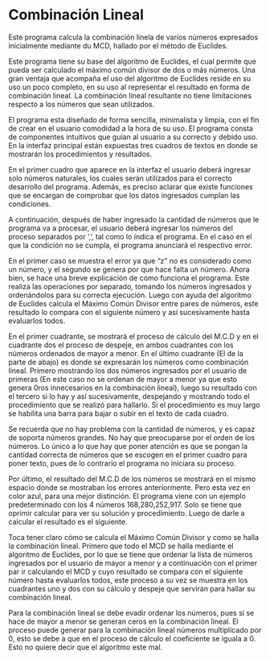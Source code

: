 # Combinación Lineal

Este programa calcula la combinación linela de varios números expresados inicialmente mediante du MCD, hallado por el método de Euclides.

Este programa tiene su base del algoritmo de Euclides, el cual permite que pueda ser calculado el máximo común divisor de dos o más números. 
Una gran ventaja que acompaña el uso del algoritmo de Euclides reside en su uso un poco completo, en su uso al representar el resultado en 
forma de combinación lineal. La combinación lineal resultante no tiene limitaciones respecto a los números que sean utilizados.

El programa esta diseñado de forma sencilla, minimalista y limpia, con el fin de crear en el usuario comodidad a la hora de su uso. El programa
consta de componentes intuitivos que guían al usuario a su correcto y debido uso. En la interfaz principal están expuestas tres cuadros de textos 
en donde se mostrarán los procedimientos y resultados.

En el primer cuadro que aparece en la interfaz el usuario deberá ingresar solo números naturales, los cuales serán utilizados para el correcto 
desarrollo del programa. Además, es preciso aclarar que existe funciones que se encargan de comprobar que los datos ingresados cumplan las condiciones.  

A continuación, después de haber ingresado la cantidad de números que le programa va a procesar, el usuario deberá ingresar los números del proceso 
separados por ‘,’, tal como lo índica el programa. En el caso en el que la condición no se cumpla, el programa anunciará el respectivo error.

En el primer caso se muestra el error ya que “z” no es considerado como un número, y el segundo se genera por que hace falta un número.
Ahora bien, se hace una breve explicación de cómo funciona el programa. Este realiza las operaciones por separado, tomando los números ingresados y 
ordenándolos para su correcta ejecución. Luego con ayuda del algoritmo de Euclides calcula el Máximo Común Divisor entre pares de números, este resultado 
lo compara con el siguiente número y así sucesivamente hasta evaluarlos todos.

En el primer cuadrante, se mostrará el proceso de cálculo del M.C.D y en el cuadrante dos el proceso de despeje, en ambos cuadrantes con los números 
ordenados de mayor a menor. En el último cuadrante (El de la parte de abajo) es donde se expresarán los números como combinación lineal. 
Primero mostrando los dos números ingresados por el usuario de primeras (En este caso no se ordenan de mayor a menor ya que esto genera 0ros innecesarios 
en la combinación lineal), luego su resultado con el tercero si lo hay y así sucesivamente, despejando y mostrando todo el procedimiento que se realizó 
para hallarlo. Si el procedimiento es muy largo se habilita una barra para bajar o subir en el texto de cada cuadro.

Se recuerda que no hay problema con la cantidad de números, y es capaz de soporta números grandes. No hay que preocuparse por el orden de los números. 
Lo único a lo que hay que poner atención es que se pongan la cantidad correcta de números que se escogen en el primer cuadro para poner texto, pues de 
lo contrario el programa no iniciara su proceso.

Por último, el resultado del M.C.D de los números se mostrará en el mismo espacio donde se mostraban los errores anteriormente. Pero esta vez en color azul, 
para una mejor distinción. El programa viene con un ejemplo predeterminado con los 4 números 168,280,252,917. Solo se tiene que oprimir calcular para ver 
su solución y procedimiento. Luego de darle a calcular el resultado es el siguiente.

Toca tener claro cómo se calcula el Máximo Común Divisor y como se halla la combinación lineal.
Primero que todo el MCD se halla mediante el algoritmo de Euclides, por lo que se tiene que ordenar la lista de números ingresados por el usuario de mayor 
a menor y a continuación con el primer par ir calculando el MCD y cuyo resultado se compara con el siguiente número hasta evaluarlos todos, este proceso a 
su vez se muestra en los cuadrantes uno y dos con su cálculo y despeje que servirán para hallar su combinación lineal.
 
Para la combinación lineal se debe evadir ordenar los números, pues si se hace de mayor a menor se generan ceros en la combinación lineal. El proceso puede 
generar para la combinación lineal números multiplicado por 0, esto se debe a que en el proceso de cálculo el coeficiente se iguala a 0. Esto no quiere decir 
que el algoritmo este mal.
